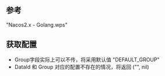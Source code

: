 ## 参考
"Nacos2.x - Golang.wps"

## 获取配置
* Group字段实际上可以不传，将采用默认值 "DEFAULT_GROUP"
* DataId 和 Group 对应的配置不存在的情况，将返回 ("", nil)

